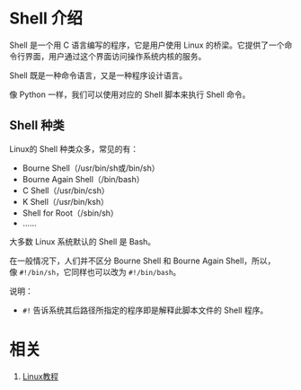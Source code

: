 

# Shell 介绍


Shell 是一个用 C 语言编写的程序，它是用户使用 Linux 的桥梁。它提供了一个命令行界面，用户通过这个界面访问操作系统内核的服务。


Shell 既是一种命令语言，又是一种程序设计语言。

像 Python 一样，我们可以使用对应的 Shell 脚本来执行 Shell 命令。


## Shell 种类


Linux的 Shell 种类众多，常见的有：

- Bourne Shell（/usr/bin/sh或/bin/sh）
- Bourne Again Shell（/bin/bash）
- C Shell（/usr/bin/csh）
- K Shell（/usr/bin/ksh）
- Shell for Root（/sbin/sh）
- ……


大多数 Linux 系统默认的 Shell 是 Bash。

在一般情况下，人们并不区分 Bourne Shell 和 Bourne Again Shell，所以，像 `#!/bin/sh`，它同样也可以改为 `#!/bin/bash`。

说明：

- `#!` 告诉系统其后路径所指定的程序即是解释此脚本文件的 Shell 程序。





# 相关

1. [Linux教程](https://www.w3cschool.cn/linux/)
